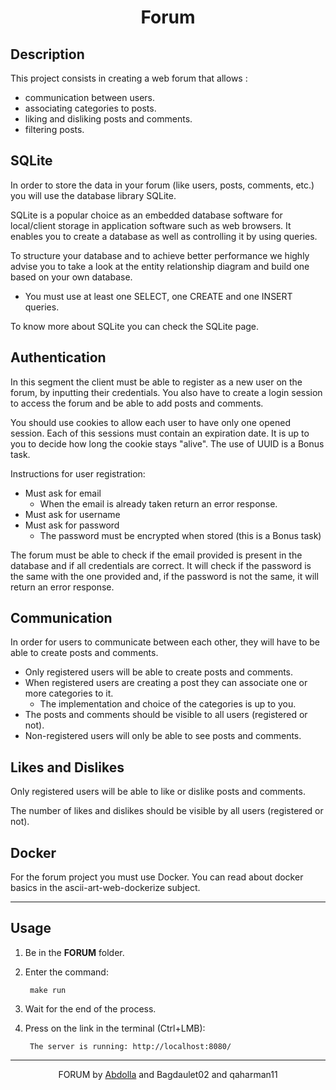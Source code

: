 <h1 align="center">Forum</h1>

## Description
This project consists in creating a web forum that allows :

- communication between users.
- associating categories to posts.
- liking and disliking posts and comments.
- filtering posts.

## SQLite

In order to store the data in your forum (like users, posts, comments, etc.) you will use the database library SQLite.

SQLite is a popular choice as an embedded database software for local/client storage in application software such as web browsers. It enables you to create a database as well as controlling it by using queries.

To structure your database and to achieve better performance we highly advise you to take a look at the entity relationship diagram and build one based on your own database.

- You must use at least one SELECT, one CREATE and one INSERT queries.

To know more about SQLite you can check the SQLite page.
## Authentication

In this segment the client must be able to  register as a new user on the forum, by inputting their credentials. You also have to create a login session to access the forum and be able to add posts and comments.

You should use cookies to allow each user to have only one opened session. Each of this sessions must contain an expiration date. It is up to you to decide how long the cookie stays "alive". The use of UUID is a Bonus task.

Instructions for user registration:

- Must ask for email
    - When the email is already taken return an error response.
- Must ask for username
- Must ask for password
    - The password must be encrypted when stored (this is a Bonus task)

The forum must be able to check if the email provided is present in the database and if all credentials are correct. It will check if the password is the same with the one provided and, if the password is not the same, it will return an error response.
## Communication

In order for users to communicate between each other, they will have to be able to create posts and comments.

- Only registered users will be able to create posts and comments.
- When registered users are creating a post they can associate one or more categories to it.
    - The implementation and choice of the categories is up to you.
- The posts and comments should be visible to all users (registered or not).
- Non-registered users will only be able to see posts and comments.

## Likes and Dislikes

Only registered users will be able to like or dislike posts and comments.

The number of likes and dislikes should be visible by all users (registered or not).

## Docker

For the forum project you must use Docker. You can read about docker basics in the ascii-art-web-dockerize subject.

---

## Usage
1. Be in the <b>FORUM</b> folder.

2. Enter the command:

        make run

3. Wait for the end of the process.

4. Press on the link in the terminal (Ctrl+LMB):

        The server is running: http://localhost:8080/

---



<div align="center"> FORUM by <a href="https://github.com/Abeke02"> Abdolla</a>
                and <a> Bagdaulet02</a>
                and <a> qaharman11</a>  </div>

